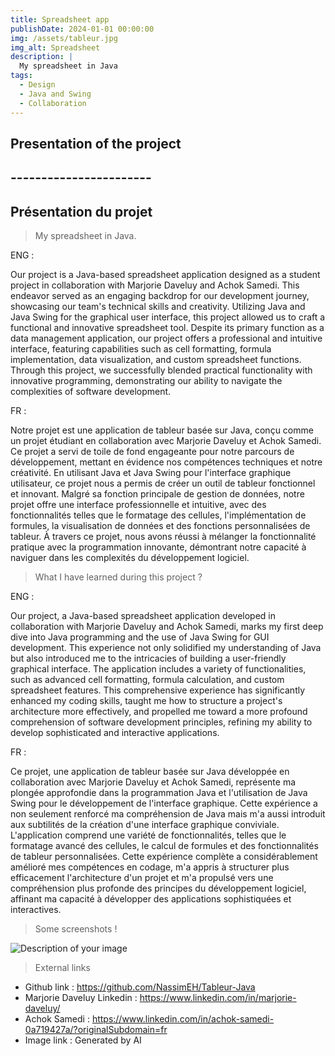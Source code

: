 ```yaml
---
title: Spreadsheet app
publishDate: 2024-01-01 00:00:00
img: /assets/tableur.jpg
img_alt: Spreadsheet
description: |
  My spreadsheet in Java
tags:
  - Design
  - Java and Swing
  - Collaboration
---
```


## Presentation of the project
## -----------------------
## Présentation du projet

> My spreadsheet in Java.

ENG :

Our project is a Java-based spreadsheet application designed as a student project in collaboration with Marjorie Daveluy and Achok Samedi. This endeavor served as an engaging backdrop for our development journey, showcasing our team's technical skills and creativity. Utilizing Java and Java Swing for the graphical user interface, this project allowed us to craft a functional and innovative spreadsheet tool. Despite its primary function as a data management application, our project offers a professional and intuitive interface, featuring capabilities such as cell formatting, formula implementation, data visualization, and custom spreadsheet functions. Through this project, we successfully blended practical functionality with innovative programming, demonstrating our ability to navigate the complexities of software development.

FR :

Notre projet est une application de tableur basée sur Java, conçu comme un projet étudiant en collaboration avec Marjorie Daveluy et Achok Samedi. Ce projet a servi de toile de fond engageante pour notre parcours de développement, mettant en évidence nos compétences techniques et notre créativité. En utilisant Java et Java Swing pour l'interface graphique utilisateur, ce projet nous a permis de créer un outil de tableur fonctionnel et innovant. Malgré sa fonction principale de gestion de données, notre projet offre une interface professionnelle et intuitive, avec des fonctionnalités telles que le formatage des cellules, l'implémentation de formules, la visualisation de données et des fonctions personnalisées de tableur. À travers ce projet, nous avons réussi à mélanger la fonctionnalité pratique avec la programmation innovante, démontrant notre capacité à naviguer dans les complexités du développement logiciel.

> What I have learned during this project ?

ENG :

Our project, a Java-based spreadsheet application developed in collaboration with Marjorie Daveluy and Achok Samedi, marks my first deep dive into Java programming and the use of Java Swing for GUI development. This experience not only solidified my understanding of Java but also introduced me to the intricacies of building a user-friendly graphical interface. The application includes a variety of functionalities, such as advanced cell formatting, formula calculation, and custom spreadsheet features. This comprehensive experience has significantly enhanced my coding skills, taught me how to structure a project's architecture more effectively, and propelled me toward a more profound comprehension of software development principles, refining my ability to develop sophisticated and interactive applications.

FR :

Ce projet, une application de tableur basée sur Java développée en collaboration avec Marjorie Daveluy et Achok Samedi, représente ma plongée approfondie dans la programmation Java et l'utilisation de Java Swing pour le développement de l'interface graphique. Cette expérience a non seulement renforcé ma compréhension de Java mais m'a aussi introduit aux subtilités de la création d'une interface graphique conviviale. L'application comprend une variété de fonctionnalités, telles que le formatage avancé des cellules, le calcul de formules et des fonctionnalités de tableur personnalisées. Cette expérience complète a considérablement amélioré mes compétences en codage, m'a appris à structurer plus efficacement l'architecture d'un projet et m'a propulsé vers une compréhension plus profonde des principes du développement logiciel, affinant ma capacité à développer des applications sophistiquées et interactives.

> Some screenshots !

<img src="/portfolio/assets/screentab.jpg" alt="Description of your image">

> External links

- Github link : https://github.com/NassimEH/Tableur-Java
- Marjorie Daveluy Linkedin : https://www.linkedin.com/in/marjorie-daveluy/
- Achok Samedi : https://www.linkedin.com/in/achok-samedi-0a719427a/?originalSubdomain=fr
- Image link : Generated by AI
